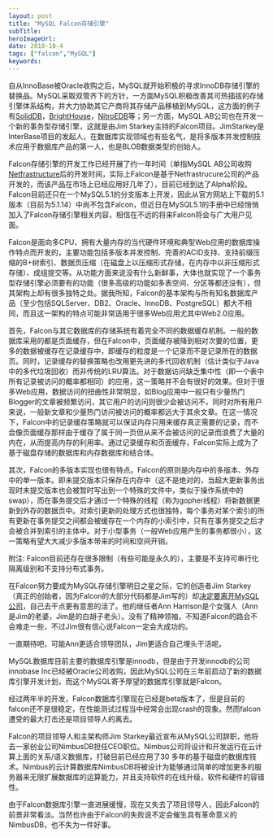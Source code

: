 ```yaml
---
layout: post 
title: "MySQL Falcon存储引擎"
subTitle: 
heroImageUrl: 
date: 2010-10-4
tags: ["falcon","MySQL"]
keywords: 
---
```


自从InnoBase被Oracle收购之后，MySQL就开始积极的寻求InnoDB存储引擎的替换品。MySQL采取双管齐下的方针，一方面MySQL积极改善其可热插拔的存储引擎体系结构，并大力协助其它产商将其存储产品移植到MySQL，这方面的例子有[SolidDB](http://dev.soliddb.com/en/index.php)，[BrightHouse](http://www.mysql.com/news-and-events/news/article_1180.html)，[NitroEDB](http://www.mysql.com/news-and-events/news/article_1181.html)等；另一方面，MySQL AB公司也在开发一个新的事务型存储引擎，这就是由Jim Starkey主持的Falcon项目。JimStarkey是InterBase项目的发起人，在数据库实现领域也有些名气，是将多版本并发控制技术应用于数据库产品的第一人，也是BLOB数据类型的创始人。

Falcon存储引擎的开发工作已经开展了约一年时间（单指MySQL AB公司收购[Netfrastructure](http://en.wikipedia.org/wiki/Netfrastructure)后的开发时间，实际上Falcon是基于Netfrastrucure公司的产品开发的，而该产品在市场上已经应用好几年了），目前已经到达了Alpha阶段。Falcon目前还只在一个MySQL5.1的分支版本上开发，因此从官方网站上下载的5.1版本（目前为5.1.14）中尚不包含Falcon，但近日在MySQL5.1的手册中已经悄悄加入了Falcon存储引擎相关内容，相信在不远的将来Falcon将会与广大用户见面。

Falcon是面向多CPU、拥有大量内存的当代硬件环境和典型Web应用的数据库操作特点而开发的，主要功能包括多版本并发控制、完善的ACID支持、支持前缀压缩的B+树索引、数据页压缩（在磁盘上以压缩形式存储，在内存中以非压缩形式存储）、成组提交等。从功能方面来说没有什么新鲜事，大体也就实现了一个事务型存储引擎必须要有的功能（很多高级的功能如多表空间、分区等都还没有），但其架构上却有很多独特之处。据我所知，Falcon的基本架构与所有知名数据库产品（至少包括SQLServer、DB2、Oracle、InnoDB、PostgreSQL）都大不相同，而且这一架构的特点可能非常适用于很多Web应用尤其中Web2.0应用。

首先，Falcon与其它数据库的存储系统有着完全不同的数据缓存机制。一般的数据库采用的都是页面缓存，但在Falcon中，页面缓存被降到相对次要的位置，更多的数据被缓存在记录缓存中，即缓存的粒度是一个记录而不是记录所在的数据页。同时，记录缓存的替换策略也改用更先进的多代回收机制（估计类似于Java中的多代垃圾回收）而非传统的LRU算法。对于数据访问缺乏集中性（即一个表中所有记录被访问的概率都相同）的应用，这一策略并不会有很好的效果。但对于很多Web应用，数据访问的扭曲性非常明显，如Blog应用中一般只有少量热门Blogger的文章被频繁访问，其它用户的访问则很少会被访问不，同时对所有用户来说，一般新文章和少量热门访问被访问的概率都远大于其余文章。在这一情况下，Falcon中的记录缓存策略就可以保证内存只用来缓存真正需要的记录，而不会像页面缓存那样由于缓存了属于同一页但从来不会被访问的记录而浪费了大量的内在，从而提高内存的利用率。通过记录缓存和页面缓存，Falcon实际上成为了基于磁盘存储的数据库和内存数据库和结合体。

其次，Falcon的多版本实现也很有特点。Falcon的原则是内存中的多版本、外存中的单一版本。即未提交版本只保存在内存中（这不是绝对的，当超大更新事务出现时未提交版本也会被暂时写出到一个特殊的文件中，类似于操作系统中的swap），而在事务提交后才通过一个特殊的线程（称为gopher线程）将新数据更新到外存的数据页中。对索引更新的处理方式也很独特，每个事务对某个索引的所有更新在事务提交之间都会被缓存在一个内存的小索引中，只有在事务提交之后才会被合并到索引的主体中。对于小型事务（一般Web应用产生的事务都很小），这一策略有望大大减少多版本带来的时间和空间开销。

附注:
Falcon目前还存在很多限制（有些可能是永久的），主要是不支持可串行化隔离级别和不支持分布式事务。

在Falcon努力要成为MySQL存储引擎明日之星之际，它的创造者Jim Starkey（真正的创始者，因为Falcon的大部分代码都是Jim写的）却[决定要离开MySQL公司](http://www.theopenforce.com/2008/06/falcon-and-jim.html)，自己去干点更有意思的活了。他的继任者Ann Harrison是个女强人（Ann是Jim的老婆，Jim是的白胡子老头）。没有了精神领袖，不知道Falcon的路会不会难走一些，不过Jim很有信心说Falcon一定会大成功的。

一直期待吧，可能Ann更适合领导团队，Jim更适合自己埋头干活呢。

MySQL数据库目前主要的数据库引擎是innodb，但是由于开发innodb的公司innobase Inc已经被Oracle公司收购，因此MySQL公司在三年前启动了新的数据库引擎开发计划，而这个MySQL寄予厚望的数据库引擎就是Falcon。

经过两年半的开发，Falcon数据库引擎现在已经是beta版本了，但是目前的falcon还不是很稳定，在性能测试过程当中经常会出现crash的现象。然而falcon遭受的最大打击还是项目领导人的离去。

Falcon的项目领导人和主架构师Jim Starkey最近宣布从MySQL公司辞职，他将去一家创业公司NimbusDB担任CEO职位。Nimbus公司将设计和开发运行在云计算上面的关系/语义数据库，打破目前已经应用了30 多年的基于磁盘的数据库技术。Nimbus的云计算数据库NimbusDB将被设计为能够通过简单的增加更多的服务器来无限扩展数据库的运算能力，并且支持软件的在线升级，软件和硬件的容错性。

由于Falcon数据库引擎一直进展缓慢，现在又失去了项目领导人，因此Falcon的前景非常看淡。当然也许由于Falcon的失败说不定会催生具有革命意义的NimbusDB，也不失为一件好事。